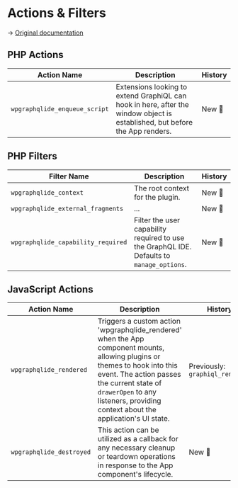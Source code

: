 # Actions & Filters

-> [Original documentation](https://www.wpgraphql.com/docs/customizing-wpgraphiql)

## PHP Actions

| Action Name | Description | History |
|-------------|-------------|---------|
| `wpgraphqlide_enqueue_script` | Extensions looking to extend GraphiQL can hook in here, after the window object is established, but before the App renders. | New 🎉 |

## PHP Filters

| Filter Name | Description | History |
|-------------|-------------|---------|
| `wpgraphqlide_context` | The root context for the plugin. | New 🎉 |
| `wpgraphqlide_external_fragments` | ... | New 🎉 |
| `wpgraphqlide_capability_required` | Filter the user capability required to use the GraphQL IDE. Defaults to `manage_options`. | New 🎉 |

## JavaScript Actions

| Action Name | Description | History |
|-------------|-------------|---------|
| `wpgraphqlide_rendered` | Triggers a custom action 'wpgraphqlide_rendered' when the App component mounts, allowing plugins or themes to hook into this event. The action passes the current state of `drawerOpen` to any listeners, providing context about the application's UI state. | Previously: `graphiql_rendered` |
| `wpgraphqlide_destroyed` | This action can be utilized as a callback for any necessary cleanup or teardown operations in response to the App component's lifecycle. | New 🎉 |
